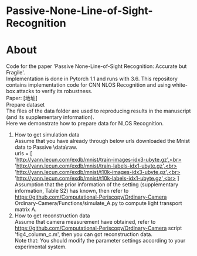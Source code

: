 # Passive-None-Line-of-Sight-Recognition

# About
Code for the paper 'Passive None-Line-of-Sight Recognition: Accurate but Fragile'.<br>
Implementation is done in Pytorch 1.1 and runs with 3.6. This repository contains implementation code for CNN NLOS Recognition and using white-box attacks to verify its robustness.<br>
Paper: [地址]<br>
Prepare dataset<br>
The files of the data folder are used to reproducing results in the manuscript (and its supplementary information).<br>
Here we demonstrate how to prepare data for NLOS Recognition.<br>
1. How to get simulation data<br>
Assume that you have already through below urls downloaded the Mnist data to Passive \data\raw.<br>
urls = [<br>
        'http://yann.lecun.com/exdb/mnist/train-images-idx3-ubyte.gz',<br>
        'http://yann.lecun.com/exdb/mnist/train-labels-idx1-ubyte.gz',<br>
        'http://yann.lecun.com/exdb/mnist/t10k-images-idx3-ubyte.gz',<br><br>
        'http://yann.lecun.com/exdb/mnist/t10k-labels-idx1-ubyte.gz',<br>
    ]<br>
Assumption that the prior information of the setting (supplementary information, Table S2) has known, then refer to https://github.com/Computational-Periscopy/Ordinary-Camera Ordinary-Camera/Functions/simulate_A.py to compute light transport matrix A.<br>
2. How to get reconstruction data<br>
Assume that camera measurement have obtained, refer to https://github.com/Computational-Periscopy/Ordinary-Camera  script 'fig4_column_c.m', then you can got reconstruction data.<br>
Note that: You should modify the parameter settings according to your experimental system.
